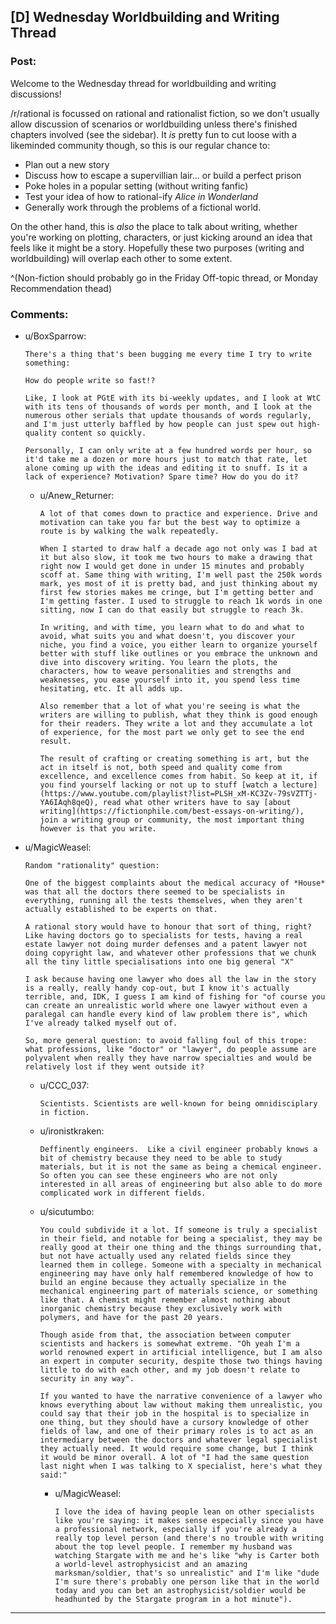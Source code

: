 ## [D] Wednesday Worldbuilding and Writing Thread

### Post:

Welcome to the Wednesday thread for worldbuilding and writing discussions!

/r/rational is focussed on rational and rationalist fiction, so we don't usually allow discussion of scenarios or worldbuilding unless there's finished chapters involved (see the sidebar).  It *is* pretty fun to cut loose with a likeminded community though, so this is our regular chance to:

* Plan out a new story
* Discuss how to escape a supervillian lair... or build a perfect prison
* Poke holes in a popular setting (without writing fanfic)
* Test your idea of how to rational-ify *Alice in Wonderland*
* Generally work through the problems of a fictional world.

On the other hand, this is *also* the place to talk about writing, whether you're working on plotting, characters, or just kicking around an idea that feels like it might be a story. Hopefully these two purposes (writing and worldbuilding) will overlap each other to some extent.

^(Non-fiction should probably go in the Friday Off-topic thread, or Monday Recommendation thead)

### Comments:

- u/BoxSparrow:
  ```
  There's a thing that's been bugging me every time I try to write something:

  How do people write so fast!?

  Like, I look at PGtE with its bi-weekly updates, and I look at WtC with its tens of thousands of words per month, and I look at the numerous other serials that update thousands of words regularly, and I'm just utterly baffled by how people can just spew out high-quality content so quickly. 

  Personally, I can only write at a few hundred words per hour, so it'd take me a dozen or more hours just to match that rate, let alone coming up with the ideas and editing it to snuff. Is it a lack of experience? Motivation? Spare time? How do you do it?
  ```

  - u/Anew_Returner:
    ```
    A lot of that comes down to practice and experience. Drive and motivation can take you far but the best way to optimize a route is by walking the walk repeatedly.

    When I started to draw half a decade ago not only was I bad at it but also slow, it took me two hours to make a drawing that right now I would get done in under 15 minutes and probably scoff at. Same thing with writing, I'm well past the 250k words mark, yes most of it is pretty bad, and just thinking about my first few stories makes me cringe, but I'm getting better and I'm getting faster. I used to struggle to reach 1k words in one sitting, now I can do that easily but struggle to reach 3k.

    In writing, and with time, you learn what to do and what to avoid, what suits you and what doesn't, you discover your niche, you find a voice, you either learn to organize yourself better with stuff like outlines or you embrace the unknown and dive into discovery writing. You learn the plots, the characters, how to weave personalities and strengths and weaknesses, you ease yourself into it, you spend less time hesitating, etc. It all adds up.

    Also remember that a lot of what you're seeing is what the writers are willing to publish, what they think is good enough for their readers. They write a lot and they accumulate a lot of experience, for the most part we only get to see the end result.

    The result of crafting or creating something is art, but the act in itself is not, both speed and quality come from excellence, and excellence comes from habit. So keep at it, if you find yourself lacking or not up to stuff [watch a lecture](https://www.youtube.com/playlist?list=PLSH_xM-KC3Zv-79sVZTTj-YA6IAqh8qeQ), read what other writers have to say [about writing](https://fictionphile.com/best-essays-on-writing/), join a writing group or community, the most important thing however is that you write.
    ```

- u/MagicWeasel:
  ```
  Random "rationality" question:

  One of the biggest complaints about the medical accuracy of *House* was that all the doctors there seemed to be specialists in everything, running all the tests themselves, when they aren't actually established to be experts on that. 

  A rational story would have to honour that sort of thing, right? Like having doctors go to specialists for tests, having a real estate lawyer not doing murder defenses and a patent lawyer not doing copyright law, and whatever other professions that we chunk all the tiny little specialisations into one big general "X"

  I ask because having one lawyer who does all the law in the story is a really, really handy cop-out, but I know it's actually terrible, and, IDK, I guess I am kind of fishing for "of course you can create an unrealistic world where one lawyer without even a paralegal can handle every kind of law problem there is", which I've already talked myself out of.

  So, more general question: to avoid falling foul of this trope: what professions, like "doctor" or "lawyer", do people assume are polyvalent when really they have narrow specialties and would be relatively lost if they went outside it?
  ```

  - u/CCC_037:
    ```
    Scientists. Scientists are well-known for being omnidisciplary in fiction.
    ```

  - u/ironistkraken:
    ```
    Deffinently engineers.  Like a civil engineer probably knows a bit of chemistry because they need to be able to study materials, but it is not the same as being a chemical engineer.  So often you can see these engineers who are not only interested in all areas of engineering but also able to do more complicated work in different fields.
    ```

  - u/sicutumbo:
    ```
    You could subdivide it a lot. If someone is truly a specialist in their field, and notable for being a specialist, they may be really good at their one thing and the things surrounding that, but not have actually used any related fields since they learned them in college. Someone with a specialty in mechanical engineering may have only half remembered knowledge of how to build an engine because they actually specialize in the mechanical engineering part of materials science, or something like that. A chemist might remember almost nothing about inorganic chemistry because they exclusively work with polymers, and have for the past 20 years.

    Though aside from that, the association between computer scientists and hackers is somewhat extreme. "Oh yeah I'm a world renowned expert in artificial intelligence, but I am also an expert in computer security, despite those two things having little to do with each other, and my job doesn't relate to security in any way".

    If you wanted to have the narrative convenience of a lawyer who knows everything about law without making them unrealistic, you could say that their job in the hospital is to specialize in one thing, but they should have a cursory knowledge of other fields of law, and one of their primary roles is to act as an intermediary between the doctors and whatever legal specialist they actually need. It would require some change, but I think it would be minor overall. A lot of "I had the same question last night when I was talking to X specialist, here's what they said:"
    ```

    - u/MagicWeasel:
      ```
      I love the idea of having people lean on other specialists like you're saying: it makes sense especially since you have a professional network, especially if you're already a really top level person (and there's no trouble with writing about the top level people. I remember my husband was watching Stargate with me and he's like "why is Carter both a world-level astrophysicist and an amazing marksman/soldier, that's so unrealistic" and I'm like "dude I'm sure there's probably one person like that in the world today and you can bet an astrophysicist/soldier would be headhunted by the Stargate program in a hot minute").
      ```

---

